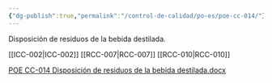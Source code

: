 ```yaml
---
{"dg-publish":true,"permalink":"/control-de-calidad/po-es/poe-cc-014/"}
---
```


Disposición de residuos de la bebida destilada.

[[ICC-002\|ICC-002]]
[[RCC-007\|RCC-007]]
[[RCC-010\|RCC-010]]

 [POE CC-014 Disposición de residuos de la bebida destilada.docx](https://drive.google.com/open?id=1g093kV11obws-pMTHaeQG7OEpRKcDoBF&usp=drive_copy)                                            